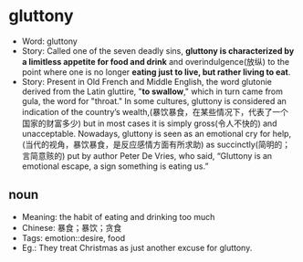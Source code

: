 # gluttony

- Word: gluttony
- Story: Called one of the seven deadly sins, **gluttony is characterized by a limitless appetite for food and drink** and overindulgence(放纵) to the point where one is no longer **eating just to live, but rather living to eat**.
- Story: Present in Old French and Middle English, the word glutonie derived from the Latin gluttire, "**to swallow**," which in turn came from gula, the word for "throat." In some cultures, gluttony is considered an indication of the country’s wealth,(暴饮暴食，在某些情况下，代表了一个国家的财富多少) but in most cases it is simply gross(令人不快的) and unacceptable. Nowadays, gluttony is seen as an emotional cry for help,(当代的视角，暴饮暴食，是反应感情方面有所求助) as succinctly(简明的；言简意赅的) put by author Peter De Vries, who said, “Gluttony is an emotional escape, a sign something is eating us.”

## noun

- Meaning: the habit of eating and drinking too much
- Chinese: 暴食；暴饮；贪食
- Tags: emotion::desire, food
- Eg.: They treat Christmas as just another excuse for gluttony.

